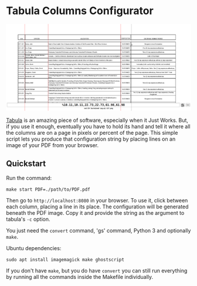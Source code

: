# Tabula Columns Configurator

![Tabula Columns Configurator screenshot](https://github.com/brandonrobertz/tabula-draw-columns/blob/master/screenshot.png)

[Tabula](https://github.com/tabulapdf/tabula-java) is an amazing piece of software, especially when it Just Works. But, if you use it enough, eventually you have to hold its hand and tell it where all the columns are on a page in pixels or percent of the page. This simple script lets you produce that configuration string by placing lines on an image of your PDF from your browser.

## Quickstart

Run the command:

    make start PDF=./path/to/PDF.pdf

Then go to `http://localhost:8080` in your browser.
To use it, click between each column, placing a line in its place. The configuration will be generated beneath the PDF image. Copy it and provide the string as the argument to tabula's `-c` option.

You just need the `convert` command, 'gs' command, Python 3 and optionally `make`.

Ubuntu dependencies:

    sudo apt install imagemagick make ghostscript

If you don't have `make`, but you do have `convert` you can still run everything by running all the commands inside the Makefile individually.

